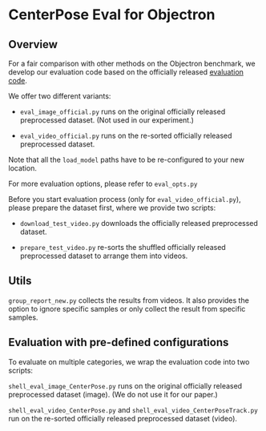 # CenterPose Eval for Objectron

## Overview
For a fair comparison with other methods on the Objectron benchmark, we develop our evaluation code based on the officially released [evaluation code](https://github.com/google-research-datasets/Objectron/blob/master/objectron/dataset/eval.py).

We offer two different variants:

- `eval_image_official.py` runs on the original officially released preprocessed dataset. 
(Not used in our experiment.)

- `eval_video_official.py` runs on the re-sorted officially released preprocessed dataset. 

Note that all the `load_model` paths have to be re-configured to your new location.

For more evaluation options, please refer to `eval_opts.py`

Before you start evaluation process (only for `eval_video_official.py`), please prepare the dataset first, where we provide two scripts:

- `download_test_video.py` downloads the officially released preprocessed dataset.

- `prepare_test_video.py` re-sorts the shuffled officially released preprocessed dataset to arrange them into videos.

## Utils

`group_report_new.py` collects the results from videos. It also provides the option to ignore specific samples or only collect the result from specific samples.

## Evaluation with pre-defined configurations

To evaluate on multiple categories, we wrap the evaluation code into two scripts: 

`shell_eval_image_CenterPose.py` runs on the original officially released preprocessed dataset (image).
(We do not use it for our paper.)

`shell_eval_video_CenterPose.py` and `shell_eval_video_CenterPoseTrack.py` run on the re-sorted officially released preprocessed dataset (video).

